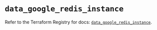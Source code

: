 # `data_google_redis_instance`

Refer to the Terraform Registry for docs: [`data_google_redis_instance`](https://registry.terraform.io/providers/hashicorp/google-beta/5.14.0/docs/data-sources/google_redis_instance).
